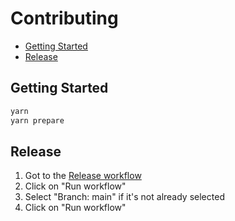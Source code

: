 # Contributing

- [Getting Started](#getting-started)
- [Release](#release)

## Getting Started

```sh
yarn
yarn prepare
```

## Release

1. Got to the [Release workflow](https://github.com/ivangabriele/biome-config/actions/workflows/release.yml)
2. Click on "Run workflow"
3. Select "Branch: main" if it's not already selected
4. Click on "Run workflow"

